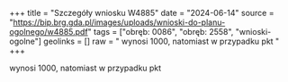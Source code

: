 +++
title = "Szczegóły wniosku W4885"
date = "2024-06-14"
source = "https://bip.brg.gda.pl/images/uploads/wnioski-do-planu-ogolnego/w4885.pdf"
tags = ["obręb: 0086", "obręb: 2558", "wnioski-ogolne"]
geolinks = []
raw = " wynosi 1000, natomiast w przypadku pkt "
+++

 wynosi 1000, natomiast w przypadku pkt 


